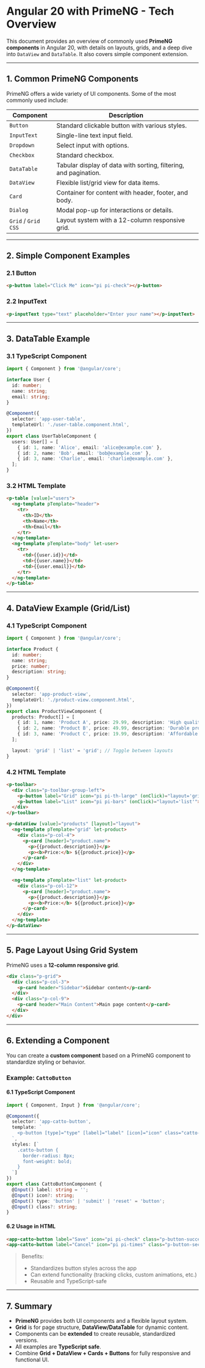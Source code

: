 # Angular 20 with PrimeNG - Tech Overview

This document provides an overview of commonly used **PrimeNG components** in Angular 20, with details on layouts, grids, and a deep dive into `DataView` and `DataTable`. It also covers simple component extension.

---

## 1. Common PrimeNG Components

PrimeNG offers a wide variety of UI components. Some of the most commonly used include:

| Component       | Description |
|-----------------|-------------|
| `Button`        | Standard clickable button with various styles. |
| `InputText`     | Single-line text input field. |
| `Dropdown`      | Select input with options. |
| `Checkbox`      | Standard checkbox. |
| `DataTable`     | Tabular display of data with sorting, filtering, and pagination. |
| `DataView`      | Flexible list/grid view for data items. |
| `Card`          | Container for content with header, footer, and body. |
| `Dialog`        | Modal pop-up for interactions or details. |
| `Grid` / `Grid CSS` | Layout system with a 12-column responsive grid. |

---

## 2. Simple Component Examples

### 2.1 Button

```html
<p-button label="Click Me" icon="pi pi-check"></p-button>
```

### 2.2 InputText

```html
<p-inputText type="text" placeholder="Enter your name"></p-inputText>
```

---

## 3. DataTable Example

### 3.1 TypeScript Component

```ts
import { Component } from '@angular/core';

interface User {
  id: number;
  name: string;
  email: string;
}

@Component({
  selector: 'app-user-table',
  templateUrl: './user-table.component.html',
})
export class UserTableComponent {
  users: User[] = [
    { id: 1, name: 'Alice', email: 'alice@example.com' },
    { id: 2, name: 'Bob', email: 'bob@example.com' },
    { id: 3, name: 'Charlie', email: 'charlie@example.com' },
  ];
}
```

### 3.2 HTML Template

```html
<p-table [value]="users">
  <ng-template pTemplate="header">
    <tr>
      <th>ID</th>
      <th>Name</th>
      <th>Email</th>
    </tr>
  </ng-template>
  <ng-template pTemplate="body" let-user>
    <tr>
      <td>{{user.id}}</td>
      <td>{{user.name}}</td>
      <td>{{user.email}}</td>
    </tr>
  </ng-template>
</p-table>
```

---

## 4. DataView Example (Grid/List)

### 4.1 TypeScript Component

```ts
import { Component } from '@angular/core';

interface Product {
  id: number;
  name: string;
  price: number;
  description: string;
}

@Component({
  selector: 'app-product-view',
  templateUrl: './product-view.component.html',
})
export class ProductViewComponent {
  products: Product[] = [
    { id: 1, name: 'Product A', price: 29.99, description: 'High quality product A' },
    { id: 2, name: 'Product B', price: 49.99, description: 'Durable product B' },
    { id: 3, name: 'Product C', price: 19.99, description: 'Affordable product C' },
  ];

  layout: 'grid' | 'list' = 'grid'; // Toggle between layouts
}
```

### 4.2 HTML Template

```html
<p-toolbar>
  <div class="p-toolbar-group-left">
    <p-button label="Grid" icon="pi pi-th-large" (onClick)="layout='grid'"></p-button>
    <p-button label="List" icon="pi pi-bars" (onClick)="layout='list'"></p-button>
  </div>
</p-toolbar>

<p-dataView [value]="products" [layout]="layout">
  <ng-template pTemplate="grid" let-product>
    <div class="p-col-4">
      <p-card [header]="product.name">
        <p>{{product.description}}</p>
        <p><b>Price:</b> ${{product.price}}</p>
      </p-card>
    </div>
  </ng-template>

  <ng-template pTemplate="list" let-product>
    <div class="p-col-12">
      <p-card [header]="product.name">
        <p>{{product.description}}</p>
        <p><b>Price:</b> ${{product.price}}</p>
      </p-card>
    </div>
  </ng-template>
</p-dataView>
```

---

## 5. Page Layout Using Grid System

PrimeNG uses a **12-column responsive grid**.

```html
<div class="p-grid">
  <div class="p-col-3">
    <p-card header="Sidebar">Sidebar content</p-card>
  </div>
  <div class="p-col-9">
    <p-card header="Main Content">Main page content</p-card>
  </div>
</div>
```

---

## 6. Extending a Component

You can create a **custom component** based on a PrimeNG component to standardize styling or behavior.

### Example: `CattoButton`

#### 6.1 TypeScript Component

```ts
import { Component, Input } from '@angular/core';

@Component({
  selector: 'app-catto-button',
  template: `
    <p-button [type]="type" [label]="label" [icon]="icon" class="catto-button {{class}}"></p-button>
  `,
  styles: [`
    .catto-button {
      border-radius: 8px;
      font-weight: bold;
    }
  `]
})
export class CattoButtonComponent {
  @Input() label: string = '';
  @Input() icon?: string;
  @Input() type: 'button' | 'submit' | 'reset' = 'button';
  @Input() class?: string;
}
```

#### 6.2 Usage in HTML

```html
<app-catto-button label="Save" icon="pi pi-check" class="p-button-success"></app-catto-button>
<app-catto-button label="Cancel" icon="pi pi-times" class="p-button-secondary"></app-catto-button>
```

> Benefits:
> - Standardizes button styles across the app
> - Can extend functionality (tracking clicks, custom animations, etc.)
> - Reusable and TypeScript-safe

---

## 7. Summary

- **PrimeNG** provides both UI components and a flexible layout system.  
- **Grid** is for page structure, **DataView/DataTable** for dynamic content.  
- Components can be **extended** to create reusable, standardized versions.  
- All examples are **TypeScript safe**.  
- Combine **Grid + DataView + Cards + Buttons** for fully responsive and functional UI.


